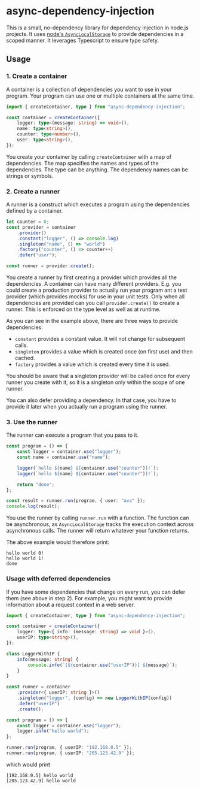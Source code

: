 # async-dependency-injection

This is a small, no-dependency library for dependency injection in node.js projects.
It uses [node's `AsyncLocalStorage`](https://nodejs.org/api/async_context.html) to provide dependencies in a scoped manner.
It leverages Typescript to ensure type safety.

## Usage

### 1. Create a container

A container is a collection of dependencies you want to use in your program.
Your program can use one or multiple containers at the same time.

```typescript
import { createContainer, type } from "async-dependency-injection";

const container = createContainer({
    logger: type<(message: string) => void>(),
    name: type<string>(),
    counter: type<number>(),
    user: type<string>(),
});
```

You create your container by calling `createContainer` with a map of dependencies.
The map specifies the names and types of the dependencies. The type can be anything.
The dependency names can be strings or symbols.

### 2. Create a runner

A runner is a construct which executes a program using the dependencies defined by a container.

```typescript
let counter = 0;
const provider = container
    .provider()
    .constant("logger", () => console.log)
    .singleton("name", () => "world")
    .factory("counter", () => counter++)
    .defer("user");

const runner = provider.create();
```

You create a runner by first creating a provider which provides all the dependencies.
A container can have many different providers.
E.g. you could create a production provider to actually run your program ant a test provider (which provides mocks)
for use in your unit tests.
Only when all dependencies are provided can you call `provider.create()` to create a runner.
This is enforced on the type level as well as at runtime.

As you can see in the example above, there are three ways to provide dependencies:

-   `constant` provides a constant value. It will not change for subsequent calls.
-   `singleton` provides a value which is created once (on first use) and then cached.
-   `factory` provides a value which is created every time it is used.

You should be aware that a singleton provider will be called once for every runner you create with it,
so it is a singleton only within the scope of one runner.

You can also defer providing a dependency. In that case, you have to provide it later when you actually
run a program using the runner.

### 3. Use the runner

The runner can execute a program that you pass to it.

```typescript
const program = () => {
    const logger = container.use("logger");
    const name = container.use("name");

    logger(`hello ${name} ${container.use("counter")}!`);
    logger(`hello ${name} ${container.use("counter")}!`);

    return "done";
};

const result = runner.run(program, { user: "ava" });
console.log(result);
```

You use the runner by calling `runner.run` with a function. The function can be asynchronous, as `AsyncLocalStorage`
tracks the execution context across asynchronous calls. The runner will return whatever your function returns.

The above example would therefore print:

```
hello world 0!
hello world 1!
done
```

### Usage with deferred dependencies

If you have some dependencies that change on every run, you can defer them (see above in step 2).
For example, you might want to provide information about a request context in a web server.

```typescript
import { createContainer, type } from "async-dependency-injection";

const container = createContainer({
    logger: type<{ info: (message: string) => void }>(),
    userIP: type<string>(),
});

class LoggerWithIP {
    info(message: string) {
        console.info(`[${container.use("userIP")}] ${message}`);
    }
}

const runner = container
    .provider<{ userIP: string }>()
    .singleton("logger", (config) => new LoggerWithIP(config))
    .defer("userIP")
    .create();

const program = () => {
    const logger = container.use("logger");
    logger.info("hello world");
};

runner.run(program, { userIP: "192.168.0.5" });
runner.run(program, { userIP: "205.123.42.9" });
```

which would print

```
[192.168.0.5] hello world
[205.123.42.9] hello world
```
